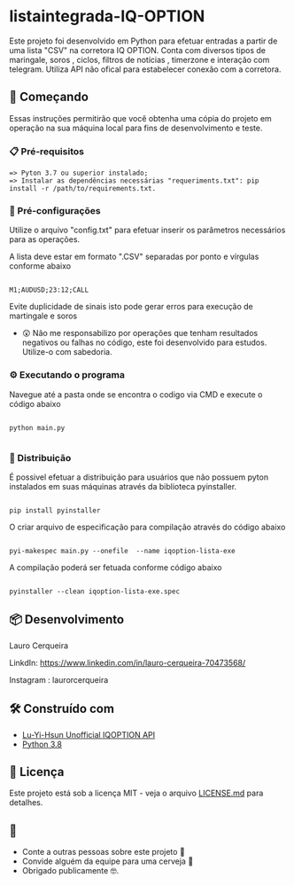 # listaintegrada-IQ-OPTION
Este projeto foi desenvolvido em Python para efetuar entradas a partir de uma lista "CSV" na corretora IQ OPTION. Conta com diversos tipos de maringale, soros , ciclos, filtros de notícias , timerzone e interação com telegram. Utiliza API não ofical para estabelecer conexão com a corretora.

## 🚀 Começando

Essas instruções permitirão que você obtenha uma cópia do projeto em operação na sua máquina local para fins de desenvolvimento e teste.

### 📋 Pré-requisitos

```
=> Pyton 3.7 ou superior instalado;
=> Instalar as dependências necessárias "requeriments.txt": pip install -r /path/to/requirements.txt.
```

### 🔧 Pré-configurações

Utilize o arquivo "config.txt" para efetuar inserir os parâmetros necessários para as operações.

A lista deve estar em formato ".CSV" separadas por  ponto e vírgulas conforme abaixo 

```

M1;AUDUSD;23:12;CALL

```
Evite duplicidade de sinais isto pode gerar erros para execução de martingale e soros 

*   😲  Não me responsabilizo por operações que tenham resultados negativos ou falhas no código, este foi desenvolvido para estudos. Utilize-o com sabedoria. 

### ⚙️ Executando o programa

Navegue até a pasta onde se encontra o codigo via CMD e execute o código abaixo 

```

python main.py
 
```

### 📨 Distribuição

É possivel efetuar a distribuição para usuários que não possuem pyton instalados em suas máquinas através da biblioteca pyinstaller. 

```

pip install pyinstaller 

```

O criar arquivo de especificação para compilação através do código abaixo 

```

pyi-makespec main.py --onefile  --name iqoption-lista-exe

```

A compilação poderá ser fetuada conforme código abaixo

```

pyinstaller --clean iqoption-lista-exe.spec

```

## 📦 Desenvolvimento

Lauro Cerqueira

LinkdIn: https://www.linkedin.com/in/lauro-cerqueira-70473568/

Instagram : laurorcerqueira

## 🛠️ Construído com

* [Lu-Yi-Hsun Unofficial IQOPTION API](https://github.com/Lu-Yi-Hsun/iqoptionapi)
* [Python 3.8](https://www.python.org/downloads/release/python-380/)

## 📄 Licença

Este projeto está sob a licença MIT - veja o arquivo [LICENSE.md](https://github.com/usuario/projeto/licenca) para detalhes.

## 🎁 

* Conte a outras pessoas sobre este projeto 📢
* Convide alguém da equipe para uma cerveja 🍺 
* Obrigado publicamente 🤓.

